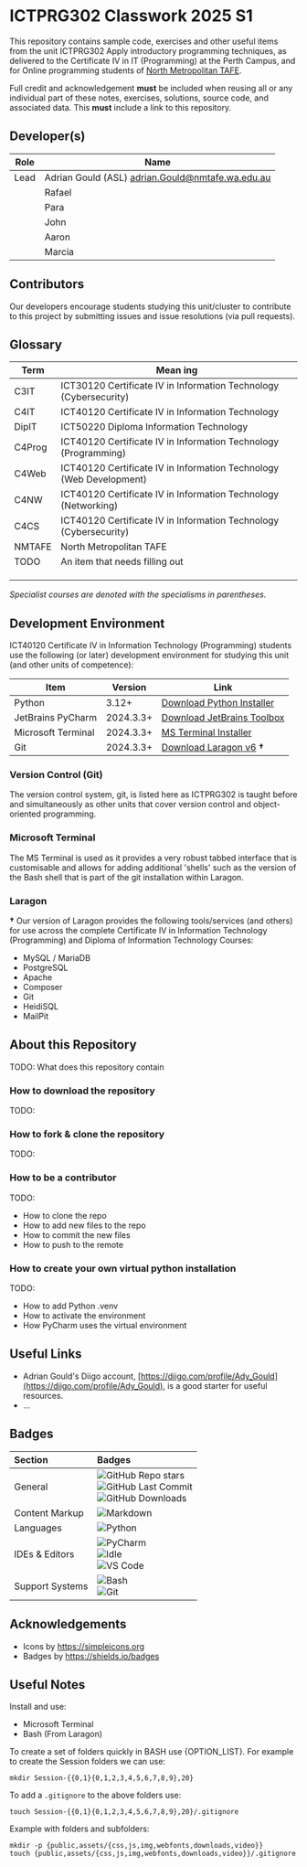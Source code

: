 # ICTPRG302 Classwork 2025 S1

This repository contains sample code, exercises and other useful items
from the unit ICTPRG302 Apply introductory programming techniques,
as delivered to the Certificate IV in IT (Programming) at the Perth Campus,
and for Online programming students
of [North Metropolitan TAFE](https://northmetrotafe.wa.edu.au).

Full credit and acknowledgement **must** be included when reusing all or any
individual part of these notes, exercises, solutions, source code, and
associated data. This **must** include a link to this repository.

## Developer(s)

| Role | Name                                               |
|------|----------------------------------------------------|
| Lead | Adrian Gould (ASL) <adrian.Gould@nmtafe.wa.edu.au> |
|      | Rafael                                             |
|      | Para                                               |
|      | John                                               |
|      | Aaron                                              |
|      | Marcia                                             |

## Contributors

Our developers encourage students studying this unit/cluster to contribute to
this project by submitting issues and issue resolutions (via pull requests).

## Glossary

| Term   | Mean ing                                                            |
|--------|---------------------------------------------------------------------|
| C3IT   | ICT30120 Certificate IV in Information Technology (Cybersecurity)   |
| C4IT   | ICT40120 Certificate IV in Information Technology                   |
| DipIT  | ICT50220 Diploma Information Technology                             |
| C4Prog | ICT40120 Certificate IV in Information Technology (Programming)     |
| C4Web  | ICT40120 Certificate IV in Information Technology (Web Development) |
| C4NW   | ICT40120 Certificate IV in Information Technology (Networking)      |
| C4CS   | ICT40120 Certificate IV in Information Technology (Cybersecurity)   |
| NMTAFE | North Metropolitan TAFE                                             |
| TODO   | An item that needs filling out                                      |
|        |                                                                     |
|        |                                                                     |
|        |                                                                     |

*Specialist courses are denoted with the specialisms in parentheses.*

## Development Environment

ICT40120 Certificate IV in Information Technology (Programming) students use
the following (or later) development environment for studying this unit
(and other units of competence):

| Item               | Version   | Link                                                                                   |
|--------------------|-----------|----------------------------------------------------------------------------------------|
| Python             | 3.12+     | [Download Python Installer]()                                                          |
| JetBrains PyCharm  | 2024.3.3+ | [Download JetBrains Toolbox](https://www.jetbrains.com/toolbox-app/)                   |
| Microsoft Terminal | 2024.3.3+ | [MS Terminal Installer](https://apps.microsoft.com/detail/9n0dx20hk701?hl=en-gb&gl=US) |
| Git                | 2024.3.3+ | [Download Laragon v6](https://github.com/AdyGCode/NMTAFE-Laragon-v6) **†**             |

### Version Control (Git)

The version control system, git, is listed here as ICTPRG302 is taught
before and simultaneously as other units that cover version control and
object-oriented programming.

### Microsoft Terminal 
The MS Terminal is used as it provides a very robust tabbed interface that is
customisable and allows for adding additional 'shells' such as the
version of the Bash shell that is part of the git installation within Laragon.

### Laragon 
**†** Our version of Laragon provides the following tools/services (and 
others) for use across the complete Certificate IV in Information 
Technology (Programming) and Diploma of Information Technology Courses:

- MySQL / MariaDB
- PostgreSQL
- Apache
- Composer
- Git
- HeidiSQL
- MailPit

## About this Repository

TODO: What does this repository contain


### How to download the repository

TODO:


### How to fork & clone the repository

TODO:


### How to be a contributor

TODO:
- How to clone the repo
- How to add new files to the repo
- How to commit the new files
- How to push to the remote

### How to create your own virtual python installation

TODO:
- How to add Python .venv
- How to activate the environment
- How PyCharm uses the virtual environment

## Useful Links

- Adrian Gould's Diigo account, 
  [https://diigo.com/profile/Ady_Gould](https://diigo.com/profile/Ady_Gould), is a
  good starter for useful resources.
- ...


## Badges

| Section         | Badges                                                                                                                                                                                                                                                                                                                                                                             |
|:----------------|:-----------------------------------------------------------------------------------------------------------------------------------------------------------------------------------------------------------------------------------------------------------------------------------------------------------------------------------------------------------------------------------|
| General         | ![GitHub Repo stars](https://img.shields.io/github/stars/AdyGCode/ICTPRG302-Classwork-2025-S1?style=for-the-badge) <br/>![GitHub Last Commit](https://img.shields.io/github/last-commit/AdyGCode/ICTPRG302-Classwork-2025-S1?style=for-the-badge) <br/>![GitHub Downloads](https://img.shields.io/github/downloads/AdyGCode/ICTPRG302-Classwork-2025-S1/total?style=for-the-badge) |
| Content Markup  | ![Markdown](https://img.shields.io/badge/markdown-000000.svg?style=for-the-badge&logo=markdown&logoColor=white)                                                                                                                                                                                                                                                                    |
| Languages       | ![Python](https://img.shields.io/badge/python-000000?style=for-the-badge&logo=python&logoColor=#3776AB)                                                                                                                                                                                                                                                                            |
| IDEs & Editors  | ![PyCharm](https://img.shields.io/badge/pycharm-000000?style=for-the-badge&logo=pycharm&logoColor=ffffff) <br/>![Idle](https://img.shields.io/badge/idle-000000?style=for-the-badge&logo=idle&logoColor=ffffff) <br/>![VS Code](https://img.shields.io/badge/VSCode-000000?style=for-the-badge&logo=VSCode&logoColor=ffffff)                                                       |
| Support Systems | ![Bash](https://img.shields.io/badge/bash-4EAA25?style=for-the-badge&logo=gnubash&logoColor=ffffff) <br/>![Git](https://img.shields.io/badge/git-F05032?style=for-the-badge&logo=git&logoColor=ffffff)                                                                                                                                                                             |

## Acknowledgements

- Icons by https://simpleicons.org
- Badges by https://shields.io/badges


## Useful Notes

Install and use:
- Microsoft Terminal
- Bash (From Laragon)

To create a set of folders quickly in BASH use {OPTION_LIST}. For example
to create the Session folders we can use:

```shell
mkdir Session-{{0,1}{0,1,2,3,4,5,6,7,8,9},20}
```

To add a `.gitignore` to the above folders use:

```shell
touch Session-{{0,1}{0,1,2,3,4,5,6,7,8,9},20}/.gitignore
```

Example with folders and subfolders:

```shell
mkdir -p {public,assets/{css,js,img,webfonts,downloads,video}}
touch {public,assets/{css,js,img,webfonts,downloads,video}}/.gitignore

```